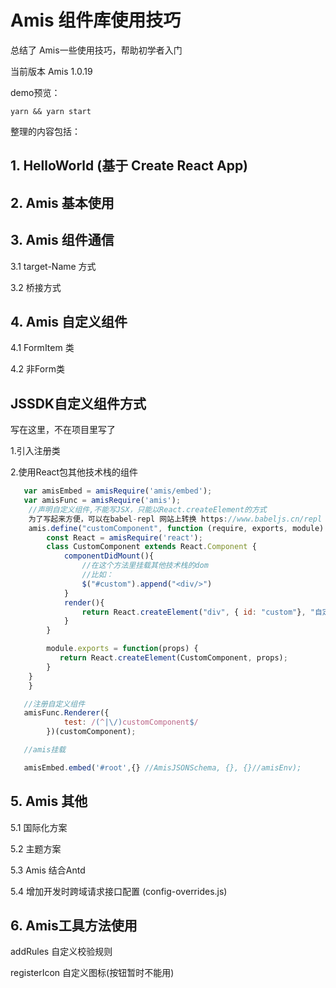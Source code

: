 # Amis 组件库使用技巧

总结了 Amis一些使用技巧，帮助初学者入门

当前版本 Amis 1.0.19

demo预览：

```
yarn && yarn start
```

整理的内容包括：

## 1. HelloWorld (基于 Create React App)
## 2. Amis 基本使用
## 3. Amis 组件通信

 3.1 target-Name 方式

 3.2 桥接方式

## 4. Amis 自定义组件

4.1 FormItem 类

4.2 非Form类

## JSSDK自定义组件方式

   写在这里，不在项目里写了

   1.引入注册类

   2.使用React包其他技术栈的组件

```js
   var amisEmbed = amisRequire('amis/embed');
   var amisFunc = amisRequire('amis');
    //声明自定义组件,不能写JSX，只能以React.createElement的方式
    为了写起来方便，可以在babel-repl 网站上转换 https://www.babeljs.cn/repl
    amis.define("customComponent", function (require, exports, module) {
        const React = amisRequire('react');
        class CustomComponent extends React.Component {
            componentDidMount(){
                //在这个方法里挂载其他技术栈的dom
                //比如：
                $("#custom").append("<div/>")
            }
            render(){
                return React.createElement("div", { id: "custom"}, "自定义");
            }
        }

        module.exports = function(props) {
           return React.createElement(CustomComponent, props);
        }
    }
    }

   //注册自定义组件
   amisFunc.Renderer({
            test: /(^|\/)customComponent$/
        })(customComponent);

   //amis挂载

   amisEmbed.embed('#root',{} //AmisJSONSchema, {}, {}//amisEnv);      


```

## 5. Amis 其他

   
 5.1 国际化方案

 5.2 主题方案

 5.3 Amis 结合Antd
    
 5.4 增加开发时跨域请求接口配置 (config-overrides.js)

## 6. Amis工具方法使用

   addRules 自定义校验规则

   registerIcon 自定义图标(按钮暂时不能用)


    





